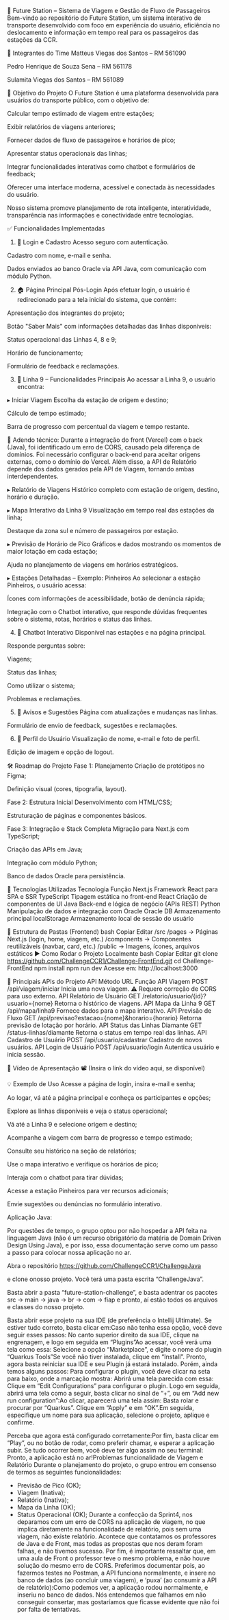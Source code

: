 🚆 Future Station – Sistema de Viagem e Gestão de Fluxo de Passageiros
Bem-vindo ao repositório do Future Station, um sistema interativo de transporte desenvolvido com foco em experiência do usuário, eficiência no deslocamento e informação em tempo real para os passageiros das estações da CCR.

👥 Integrantes do Time
Matteus Viegas dos Santos – RM 561090

Pedro Henrique de Souza Sena – RM 561178

Sulamita Viegas dos Santos – RM 561089

🎯 Objetivo do Projeto
O Future Station é uma plataforma desenvolvida para usuários do transporte público, com o objetivo de:

Calcular tempo estimado de viagem entre estações;

Exibir relatórios de viagens anteriores;

Fornecer dados de fluxo de passageiros e horários de pico;

Apresentar status operacionais das linhas;

Integrar funcionalidades interativas como chatbot e formulários de feedback;

Oferecer uma interface moderna, acessível e conectada às necessidades do usuário.

Nosso sistema promove planejamento de rota inteligente, interatividade, transparência nas informações e conectividade entre tecnologias.

✅ Funcionalidades Implementadas
1. 🔐 Login e Cadastro
Acesso seguro com autenticação.

Cadastro com nome, e-mail e senha.

Dados enviados ao banco Oracle via API Java, com comunicação com módulo Python.

2. 🏠 Página Principal Pós-Login
Após efetuar login, o usuário é redirecionado para a tela inicial do sistema, que contém:

Apresentação dos integrantes do projeto;

Botão "Saber Mais" com informações detalhadas das linhas disponíveis:

Status operacional das Linhas 4, 8 e 9;

Horário de funcionamento;

Formulário de feedback e reclamações.

3. 🚋 Linha 9 – Funcionalidades Principais
Ao acessar a Linha 9, o usuário encontra:

▸ Iniciar Viagem
Escolha da estação de origem e destino;

Cálculo de tempo estimado;

Barra de progresso com percentual da viagem e tempo restante.

🔧 Adendo técnico:
Durante a integração do front (Vercel) com o back (Java), foi identificado um erro de CORS, causado pela diferença de domínios.
Foi necessário configurar o back-end para aceitar origens externas, como o domínio do Vercel.
Além disso, a API de Relatório depende dos dados gerados pela API de Viagem, tornando ambas interdependentes.

▸ Relatório de Viagens
Histórico completo com estação de origem, destino, horário e duração.

▸ Mapa Interativo da Linha 9
Visualização em tempo real das estações da linha;

Destaque da zona sul e número de passageiros por estação.

▸ Previsão de Horário de Pico
Gráficos e dados mostrando os momentos de maior lotação em cada estação;

Ajuda no planejamento de viagens em horários estratégicos.

▸ Estações Detalhadas – Exemplo: Pinheiros
Ao selecionar a estação Pinheiros, o usuário acessa:

Ícones com informações de acessibilidade, botão de denúncia rápida;

Integração com o Chatbot interativo, que responde dúvidas frequentes sobre o sistema, rotas, horários e status das linhas.

4. 💬 Chatbot Interativo
Disponível nas estações e na página principal.

Responde perguntas sobre:

Viagens;

Status das linhas;

Como utilizar o sistema;

Problemas e reclamações.

5. 📢 Avisos e Sugestões
Página com atualizações e mudanças nas linhas.

Formulário de envio de feedback, sugestões e reclamações.

6. 👤 Perfil do Usuário
Visualização de nome, e-mail e foto de perfil.

Edição de imagem e opção de logout.

🛠️ Roadmap do Projeto
Fase 1: Planejamento
Criação de protótipos no Figma;

Definição visual (cores, tipografia, layout).

Fase 2: Estrutura Inicial
Desenvolvimento com HTML/CSS;

Estruturação de páginas e componentes básicos.

Fase 3: Integração e Stack Completa
Migração para Next.js com TypeScript;

Criação das APIs em Java;

Integração com módulo Python;

Banco de dados Oracle para persistência.

🧰 Tecnologias Utilizadas
Tecnologia	Função
Next.js	Framework React para SPA e SSR
TypeScript	Tipagem estática no front-end
React	Criação de componentes de UI
Java	Back-end e lógica de negócio (APIs REST)
Python	Manipulação de dados e integração com Oracle
Oracle DB	Armazenamento principal
localStorage	Armazenamento local de sessão do usuário

📁 Estrutura de Pastas (Frontend)
bash
Copiar
Editar
/src
  /pages         → Páginas Next.js (login, home, viagem, etc.)
  /components    → Componentes reutilizáveis (navbar, card, etc.)
/public          → Imagens, ícones, arquivos estáticos
▶️ Como Rodar o Projeto Localmente
bash
Copiar
Editar
git clone https://github.com/ChallengeCCR1/Challenge-FrontEnd.git
cd Challenge-FrontEnd
npm install
npm run dev
Acesse em: http://localhost:3000

🔗 Principais APIs do Projeto
API	Método	URL	Função
API Viagem	POST	/api/viagem/iniciar	Inicia uma nova viagem. ⚠️ Requere correção de CORS para uso externo.
API Relatório de Usuário	GET	/relatorio/usuario/{id}?usuario={nome}	Retorna o histórico de viagens.
API Mapa da Linha 9	GET	/api/mapa/linha9	Fornece dados para o mapa interativo.
API Previsão de Fluxo	GET	/api/previsao?estacao={nome}&horario={horario}	Retorna previsão de lotação por horário.
API Status das Linhas Diamante	GET	/status-linhas/diamante	Retorna o status em tempo real das linhas.
API Cadastro de Usuário	POST	/api/usuario/cadastrar	Cadastro de novos usuários.
API Login de Usuário	POST	/api/usuario/login	Autentica usuário e inicia sessão.

🎥 Vídeo de Apresentação
📽️ (Insira o link do vídeo aqui, se disponível)

💡 Exemplo de Uso
Acesse a página de login, insira e-mail e senha;

Ao logar, vá até a página principal e conheça os participantes e opções;

Explore as linhas disponíveis e veja o status operacional;

Vá até a Linha 9 e selecione origem e destino;

Acompanhe a viagem com barra de progresso e tempo estimado;

Consulte seu histórico na seção de relatórios;

Use o mapa interativo e verifique os horários de pico;

Interaja com o chatbot para tirar dúvidas;

Acesse a estação Pinheiros para ver recursos adicionais;

Envie sugestões ou denúncias no formulário interativo.





Aplicação Java:

Por questões de tempo, o grupo optou por não hospedar a API feita na linguagem
Java (não é um recurso obrigatório da matéria de Domain Driven Design Using
Java), e por isso, essa documentação serve como um passo a passo para
colocar nossa aplicação no ar.

Abra o repositório https://github.com/ChallengeCCR1/ChallengeJava 

e clone onosso projeto.
Você terá uma pasta escrita “ChallengeJava”.

Basta abrir a pasta “future-station-challenge”, e basta adentrar os pacotes src ->
main -> java -> br -> com -> fiap e pronto, aí estão todos os arquivos e classes
do nosso projeto.

Basta abrir esse projeto na sua IDE (de preferência o Intellij Ultimate). Se estiver
tudo correto, basta clicar em:Caso não tenha essa opção, você deve seguir esses passos:
No canto superior direito da sua IDE, clique na engrenagem, e logo em seguida
em “Plugins”Ao acessar, você verá uma tela como essa:
Selecione a opção “Marketplace”, e digite o nome do plugin “Quarkus Tools”Se você não tiver instalada, clique em “Install”.
Pronto, agora basta reiniciar sua IDE e seu Plugin já estará instalado. Porém,
ainda temos alguns passos:
Para configurar o plugin, você deve clicar na seta para baixo, onde a marcação
mostra:
Abrirá uma tela parecida com essa:
Clique em “Edit Configurations” para configurar o plugin.
Logo em seguida, abrirá uma tela como a seguir, basta clicar no sinal de “+”, ou
em “Add new run configuration”:Ao clicar, aparecerá uma tela assim:
Basta rolar e procurar por “Quarkus”. Clique em “Apply” e em “OK”.Em seguida, especifique um nome para sua aplicação, selecione o projeto,
aplique e confirme.

Perceba que agora está configurado corretamente:Por fim, basta clicar em “Play”, ou no botão de rodar, como preferir chamar, e
esperar a aplicação subir.
Se tudo ocorrer bem, você deve ter algo assim no seu terminal:
Pronto, a aplicação está no ar!Problemas funcionalidade de Viagem e Relatório
Durante o planejamento do projeto, o grupo entrou em consenso de termos as
seguintes funcionalidades:
- Previsão de Pico (OK);
- Viagem (Inativa);
- Relatório (Inativa);
- Mapa da Linha (OK);
- Status Operacional (OK);
Durante a confecção da Sprint4, nos deparamos com um erro de CORS na
aplicação de viagem, no que implica diretamente na funcionalidade de relatório,
pois sem uma viagem, não existe relatório. Acontece que contatamos os
professores de Java e de Front, mas todas as propostas que nos deram foram
falhas, e não tivemos sucesso. Por fim, é importante ressaltar que, em uma aula
de Front o professor teve o mesmo problema, e não houve solução do mesmo
erro de CORS. Preferimos documentar pois, ao fazermos testes no Postman, a
API funciona normalmente, e insere no banco de dados (ao concluir uma
viagem), e ‘puxa’ (ao consumir a API de relatório):Como podemos ver, a aplicação rodou normalmente, e inseriu no banco de
dados. Nós entendemos que falhamos em não conseguir consertar, mas
gostaríamos que ficasse evidente que não foi por falta de tentativas.